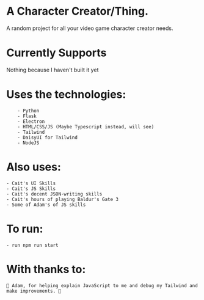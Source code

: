 # A Character Creator/Thing. 
A random project for all your video game character creator needs. 
 
# Currently Supports 
Nothing because I haven't built it yet 
 
# Uses the technologies: 
        - Python 
        - Flask 
        - Electron 
        - HTML/CSS/JS (Maybe Typescript instead, will see) 
        - Tailwind 
        - DaisyUI for Tailwind 
        - NodeJS 
 
# Also uses: 
    - Cait's UI Skills 
    - Cait's JS Skills 
    - Cait's decent JSON-writing skills 
    - Cait's hours of playing Baldur's Gate 3 
    - Some of Adam's of JS skills
 
# To run: 
    - run npm run start

# With thanks to: 
    🔴 Adam, for helping explain JavaScript to me and debug my Tailwind and make improvements. 🔴 
    
